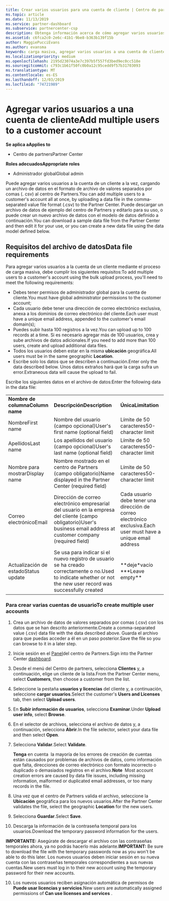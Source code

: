 ```yaml
---
title: Crear varios usuarios para una cuenta de cliente | Centro de partners
ms.topic: article
ms.date: 11/13/2019
ms.service: partner-dashboard
ms.subservice: partnercenter-csp
description: Obtenga información acerca de cómo agregar varios usuarios a la cuenta de un cliente a la vez, cargando un archivo de datos en el formato de archivo de valores separados por comas (. csv) en el centro de Partners.
ms.assetid: c6fca2c0-2e6c-41b1-9be8-b363b139f15b
author: MaggiePucciEvans
ms.author: evansma
keywords: carga masiva, agregar varios usuarios a una cuenta de cliente, agregar usuarios del cliente, carga masiva de usuarios del cliente, cuenta del cliente, usuarios del cliente, usuarios
ms.localizationpriority: medium
ms.openlocfilehash: 2195d23074a3e7c397b5f557fd3bed9ec0cc518e
ms.sourcegitcommit: c793c1b61f50fc0b0a12c95cedd9f57b31703093
ms.translationtype: MT
ms.contentlocale: es-ES
ms.lasthandoff: 12/03/2019
ms.locfileid: "74721989"
---
```

# <a name="add-multiple-users-to-a-customer-account"></a><span data-ttu-id="b2b20-104">Agregar varios usuarios a una cuenta de cliente</span><span class="sxs-lookup"><span data-stu-id="b2b20-104">Add multiple users to a customer account</span></span>

<span data-ttu-id="b2b20-105">**Se aplica a**</span><span class="sxs-lookup"><span data-stu-id="b2b20-105">**Applies to**</span></span>

- <span data-ttu-id="b2b20-106">Centro de partners</span><span class="sxs-lookup"><span data-stu-id="b2b20-106">Partner Center</span></span>

<span data-ttu-id="b2b20-107">**Roles adecuados**</span><span class="sxs-lookup"><span data-stu-id="b2b20-107">**Appropriate roles**</span></span>

- <span data-ttu-id="b2b20-108">Administrador global</span><span class="sxs-lookup"><span data-stu-id="b2b20-108">Global admin</span></span>

<span data-ttu-id="b2b20-109">Puede agregar varios usuarios a la cuenta de un cliente a la vez, cargando un archivo de datos en el formato de archivo de valores separados por comas (. csv) al centro de Partners.</span><span class="sxs-lookup"><span data-stu-id="b2b20-109">You can add multiple users to a customer's account all at once, by uploading a data file in the comma-separated value file format (.csv) to the Partner Center.</span></span> <span data-ttu-id="b2b20-110">Puede descargar un archivo de datos de ejemplo del centro de Partners y editarlo para su uso, o puede crear un nuevo archivo de datos con el modelo de datos definido a continuación.</span><span class="sxs-lookup"><span data-stu-id="b2b20-110">You can download a sample data file from the Partner Center and then edit it for your use, or you can create a new data file using the data model defined below.</span></span>

## <a href="" id="creatingtheimportcsvfile"></a><span data-ttu-id="b2b20-111">Requisitos del archivo de datos</span><span class="sxs-lookup"><span data-stu-id="b2b20-111">Data file requirements</span></span>

<span data-ttu-id="b2b20-112">Para agregar varios usuarios a la cuenta de un cliente mediante el proceso de carga masiva, debe cumplir los siguientes requisitos:</span><span class="sxs-lookup"><span data-stu-id="b2b20-112">To add multiple users to a customer's account using the bulk upload process, you'll need to meet the following requirements:</span></span>

- <span data-ttu-id="b2b20-113">Debes tener permisos de administrador global para la cuenta de cliente.</span><span class="sxs-lookup"><span data-stu-id="b2b20-113">You must have global administrator permissions to the customer account;</span></span>
- <span data-ttu-id="b2b20-114">Cada usuario debe tener una dirección de correo electrónico exclusiva, anexa a los dominios de correo electrónico del cliente.</span><span class="sxs-lookup"><span data-stu-id="b2b20-114">Each user must have a unique email address, appended to the customer's email domain(s);</span></span>
- <span data-ttu-id="b2b20-115">Puedes subir hasta 100 registros a la vez.</span><span class="sxs-lookup"><span data-stu-id="b2b20-115">You can upload up to 100 records at a time.</span></span> <span data-ttu-id="b2b20-116">Si es necesario agregar más de 100 usuarios, crea y sube archivos de datos adicionales.</span><span class="sxs-lookup"><span data-stu-id="b2b20-116">If you need to add more than 100 users, create and upload additional data files.</span></span>
- <span data-ttu-id="b2b20-117">Todos los usuarios deben estar en la misma **ubicación** geográfica.</span><span class="sxs-lookup"><span data-stu-id="b2b20-117">All users must be in the same geographic **Location**.</span></span>
- <span data-ttu-id="b2b20-118">Escribe solo los datos que se describen a continuación.</span><span class="sxs-lookup"><span data-stu-id="b2b20-118">Enter only the data described below.</span></span> <span data-ttu-id="b2b20-119">Unos datos extraños hará que la carga sufra un error.</span><span class="sxs-lookup"><span data-stu-id="b2b20-119">Extraneous data will cause the upload to fail.</span></span>

<span data-ttu-id="b2b20-120">Escribe los siguientes datos en el archivo de datos:</span><span class="sxs-lookup"><span data-stu-id="b2b20-120">Enter the following data in the data file:</span></span>

|                 |                                                                              |                                            |
|-----------------|------------------------------------------------------------------------------|--------------------------------------------|
| <span data-ttu-id="b2b20-121">**Nombre de columna**</span><span class="sxs-lookup"><span data-stu-id="b2b20-121">**Column name**</span></span> | <span data-ttu-id="b2b20-122">**Descripción**</span><span class="sxs-lookup"><span data-stu-id="b2b20-122">**Description**</span></span>                                                              | <span data-ttu-id="b2b20-123">**Única**</span><span class="sxs-lookup"><span data-stu-id="b2b20-123">**Limitation**</span></span>                             |
| <span data-ttu-id="b2b20-124">Nombre</span><span class="sxs-lookup"><span data-stu-id="b2b20-124">First name</span></span>      | <span data-ttu-id="b2b20-125">Nombre del usuario (campo opcional)</span><span class="sxs-lookup"><span data-stu-id="b2b20-125">User's first name (optional field)</span></span>                                           | <span data-ttu-id="b2b20-126">Límite de 50 caracteres</span><span class="sxs-lookup"><span data-stu-id="b2b20-126">50-character limit</span></span>                         |
| <span data-ttu-id="b2b20-127">Apellidos</span><span class="sxs-lookup"><span data-stu-id="b2b20-127">Last name</span></span>       | <span data-ttu-id="b2b20-128">Los apellidos del usuario (campo opcional)</span><span class="sxs-lookup"><span data-stu-id="b2b20-128">User's last name (optional field)</span></span>                                            | <span data-ttu-id="b2b20-129">Límite de 50 caracteres</span><span class="sxs-lookup"><span data-stu-id="b2b20-129">50-character limit</span></span>                         |
| <span data-ttu-id="b2b20-130">Nombre para mostrar</span><span class="sxs-lookup"><span data-stu-id="b2b20-130">Display name</span></span>    | <span data-ttu-id="b2b20-131">Nombre mostrado en el centro de Partners (campo obligatorio)</span><span class="sxs-lookup"><span data-stu-id="b2b20-131">Name displayed in the Partner Center (required field)</span></span>                            | <span data-ttu-id="b2b20-132">Límite de 50 caracteres</span><span class="sxs-lookup"><span data-stu-id="b2b20-132">50-character limit</span></span>                         |
| <span data-ttu-id="b2b20-133">Correo electrónico</span><span class="sxs-lookup"><span data-stu-id="b2b20-133">Email</span></span>           | <span data-ttu-id="b2b20-134">Dirección de correo electrónico empresarial del usuario en la empresa del cliente (campo obligatorio)</span><span class="sxs-lookup"><span data-stu-id="b2b20-134">User's business email address at customer company (required field)</span></span>           | <span data-ttu-id="b2b20-135">Cada usuario debe tener una dirección de correo electrónico exclusiva.</span><span class="sxs-lookup"><span data-stu-id="b2b20-135">Each user must have a unique email address</span></span> |
| <span data-ttu-id="b2b20-136">Actualización de estado</span><span class="sxs-lookup"><span data-stu-id="b2b20-136">Status update</span></span>   | <span data-ttu-id="b2b20-137">Se usa para indicar si el nuevo registro de usuario se ha creado correctamente o no.</span><span class="sxs-lookup"><span data-stu-id="b2b20-137">Used to indicate whether or not the new user record was successfully created</span></span> | <span data-ttu-id="b2b20-138">\*\*deje\*vacío \*</span><span class="sxs-lookup"><span data-stu-id="b2b20-138">\*\*Leave empty\*\*</span></span>                        |

### <a href="" id="createmultipleuseraccounts"></a><span data-ttu-id="b2b20-139">Para crear varias cuentas de usuario</span><span class="sxs-lookup"><span data-stu-id="b2b20-139">To create multiple user accounts</span></span>

<a href="" id="creatingtheaccounts"></a>

1. <span data-ttu-id="b2b20-140">Crea un archivo de datos de valores separados por comas (.csv) con los datos que se han descrito anteriormente.</span><span class="sxs-lookup"><span data-stu-id="b2b20-140">Create a comma-separated value (.csv) data file with the data described above.</span></span> <span data-ttu-id="b2b20-141">Guarda el archivo para que puedas acceder a él en un paso posterior.</span><span class="sxs-lookup"><span data-stu-id="b2b20-141">Save the file so you can browse to it in a later step.</span></span>

2. <span data-ttu-id="b2b20-142">Inicie sesión en el [Panel](https://partner.microsoft.com/dashboard)del centro de Partners.</span><span class="sxs-lookup"><span data-stu-id="b2b20-142">Sign into the Partner Center [dashboard](https://partner.microsoft.com/dashboard).</span></span>

3. <span data-ttu-id="b2b20-143">Desde el menú del Centro de partners, selecciona **Clientes** y, a continuación, elige un cliente de la lista.</span><span class="sxs-lookup"><span data-stu-id="b2b20-143">From the Partner Center menu, select **Customers**, then choose a customer from the list.</span></span>

4. <span data-ttu-id="b2b20-144">Seleccione la pestaña **usuarios y licencias** del cliente y, a continuación, seleccione **cargar usuarios**.</span><span class="sxs-lookup"><span data-stu-id="b2b20-144">Select the customer's **Users and Licenses** tab, then select **Upload users**.</span></span>

5. <span data-ttu-id="b2b20-145">En **Subir información de usuarios**, selecciona **Examinar**.</span><span class="sxs-lookup"><span data-stu-id="b2b20-145">Under **Upload user info**, select **Browse**.</span></span>

6. <span data-ttu-id="b2b20-146">En el selector de archivos, selecciona el archivo de datos y, a continuación, selecciona **Abrir**.</span><span class="sxs-lookup"><span data-stu-id="b2b20-146">In the file selector, select your data file and then select **Open**.</span></span>

7. <span data-ttu-id="b2b20-147">Selecciona **Validar**.</span><span class="sxs-lookup"><span data-stu-id="b2b20-147">Select **Validate**.</span></span>

    <span data-ttu-id="b2b20-148">**Tenga** en cuenta  la mayoría de los errores de creación de cuentas están causados por problemas de archivos de datos, como información que falta, direcciones de correo electrónico con formato incorrecto o duplicado o demasiados registros en el archivo.</span><span class="sxs-lookup"><span data-stu-id="b2b20-148">**Note**  Most account creation errors are caused by data file issues, including missing information, malformed or duplicated email addresses, or too many records in the file.</span></span>

8. <span data-ttu-id="b2b20-149">Una vez que el centro de Partners valida el archivo, seleccione la **Ubicación** geográfica para los nuevos usuarios.</span><span class="sxs-lookup"><span data-stu-id="b2b20-149">After the Partner Center validates the file, select the geographic **Location** for the new users.</span></span>
9. <span data-ttu-id="b2b20-150">Selecciona **Guardar**.</span><span class="sxs-lookup"><span data-stu-id="b2b20-150">Select **Save**.</span></span>
10. <span data-ttu-id="b2b20-151">Descarga la información de la contraseña temporal para los usuarios.</span><span class="sxs-lookup"><span data-stu-id="b2b20-151">Download the temporary password information for the users.</span></span>

<span data-ttu-id="b2b20-152">**IMPORTANTE:** Asegúrate de descargar el archivo con las contraseñas temporales ahora, ya no podrás hacerlo más adelante.</span><span class="sxs-lookup"><span data-stu-id="b2b20-152">**IMPORTANT:** Be sure to download the file with the temporary passwords now as you won't be able to do this later.</span></span> <span data-ttu-id="b2b20-153">Los nuevos usuarios deben iniciar sesión en su nueva cuenta con las contraseñas temporales correspondientes a sus nuevas cuentas.</span><span class="sxs-lookup"><span data-stu-id="b2b20-153">New users must log in to their new account using the temporary password for their new accounts.</span></span>

10. <span data-ttu-id="b2b20-154">Los nuevos usuarios reciben asignación automática de permisos de **Puede usar licencias y servicios**.</span><span class="sxs-lookup"><span data-stu-id="b2b20-154">New users are automatically assigned permissions of **Can use licenses and services** .</span></span> 

 

 



